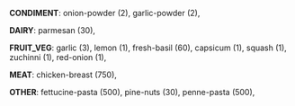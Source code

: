 
**CONDIMENT**:
onion-powder (2), 
garlic-powder (2), 

**DAIRY**:
parmesan (30), 

**FRUIT_VEG**:
garlic (3), 
lemon (1), 
fresh-basil (60), 
capsicum (1), 
squash (1), 
zuchinni (1), 
red-onion (1), 

**MEAT**:
chicken-breast (750), 

**OTHER**:
fettucine-pasta (500), 
pine-nuts (30), 
penne-pasta (500), 
